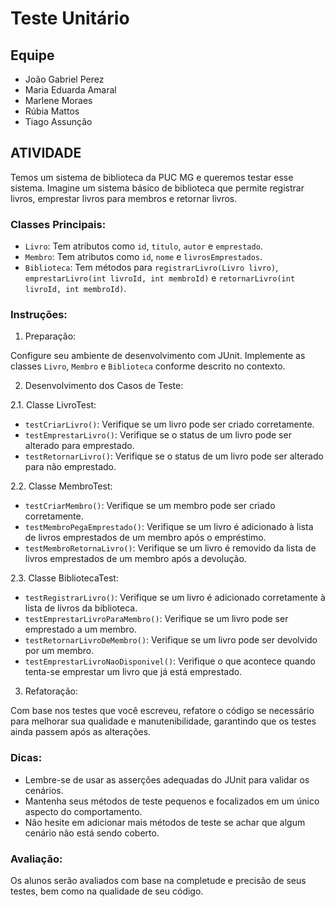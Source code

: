 # Teste Unitário
## Equipe
- João Gabriel Perez
- Maria Eduarda Amaral
- Marlene Moraes
- Rúbia Mattos
- Tiago Assunção

## ATIVIDADE
Temos um sistema de biblioteca da PUC MG e queremos testar esse sistema. Imagine um sistema básico de biblioteca que permite registrar livros, emprestar livros para membros e retornar livros.

### Classes Principais:

- `Livro`: Tem atributos como `id`, `titulo`, `autor` e `emprestado`.
- `Membro`: Tem atributos como `id`, `nome` e `livrosEmprestados`.
- `Biblioteca`: Tem métodos para `registrarLivro(Livro livro)`, `emprestarLivro(int livroId, int membroId)` e `retornarLivro(int livroId, int membroId)`.

### Instruções:
1. Preparação:

Configure seu ambiente de desenvolvimento com JUnit.
Implemente as classes `Livro`, `Membro` e `Biblioteca` conforme descrito no contexto.

2. Desenvolvimento dos Casos de Teste:

2.1. Classe LivroTest:

- `testCriarLivro()`: Verifique se um livro pode ser criado corretamente.
- `testEmprestarLivro()`: Verifique se o status de um livro pode ser alterado para emprestado.
- `testRetornarLivro()`: Verifique se o status de um livro pode ser alterado para não emprestado.
  
2.2. Classe MembroTest:

- `testCriarMembro()`: Verifique se um membro pode ser criado corretamente.
- `testMembroPegaEmprestado()`: Verifique se um livro é adicionado à lista de livros emprestados de um membro após o empréstimo.
- `testMembroRetornaLivro()`: Verifique se um livro é removido da lista de livros emprestados de um membro após a devolução.
  
2.3. Classe BibliotecaTest:

- `testRegistrarLivro()`: Verifique se um livro é adicionado corretamente à lista de livros da biblioteca.
- `testEmprestarLivroParaMembro()`: Verifique se um livro pode ser emprestado a um membro.
- `testRetornarLivroDeMembro()`: Verifique se um livro pode ser devolvido por um membro.
- `testEmprestarLivroNaoDisponivel()`: Verifique o que acontece quando tenta-se emprestar um livro que já está emprestado.

3. Refatoração:

Com base nos testes que você escreveu, refatore o código se necessário para melhorar sua qualidade e manutenibilidade, garantindo que os testes ainda passem após as alterações.

### Dicas:

- Lembre-se de usar as asserções adequadas do JUnit para validar os cenários.
- Mantenha seus métodos de teste pequenos e focalizados em um único aspecto do comportamento.
- Não hesite em adicionar mais métodos de teste se achar que algum cenário não está sendo coberto.

### Avaliação:

Os alunos serão avaliados com base na completude e precisão de seus testes, bem como na qualidade de seu código.

 
